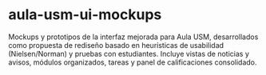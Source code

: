 # aula-usm-ui-mockups
Mockups y prototipos de la interfaz mejorada para Aula USM, desarrollados como propuesta de rediseño basado en heurísticas de usabilidad (Nielsen/Norman) y pruebas con estudiantes. Incluye vistas de noticias y avisos, módulos organizados, tareas y panel de calificaciones consolidado.
